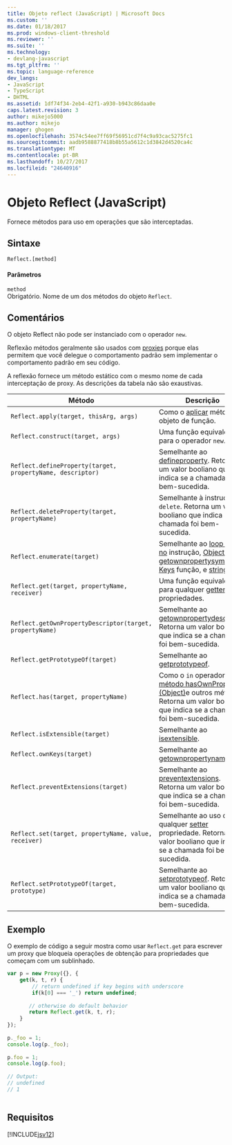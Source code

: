 ```yaml
---
title: Objeto reflect (JavaScript) | Microsoft Docs
ms.custom: ''
ms.date: 01/18/2017
ms.prod: windows-client-threshold
ms.reviewer: ''
ms.suite: ''
ms.technology:
- devlang-javascript
ms.tgt_pltfrm: ''
ms.topic: language-reference
dev_langs:
- JavaScript
- TypeScript
- DHTML
ms.assetid: 1df74f34-2eb4-42f1-a930-b943c86daa0e
caps.latest.revision: 3
author: mikejo5000
ms.author: mikejo
manager: ghogen
ms.openlocfilehash: 3574c54ee7ff69f56951cd7f4c9a93cac5275fc1
ms.sourcegitcommit: aadb9588877418b8b55a5612c1d3842d4520ca4c
ms.translationtype: MT
ms.contentlocale: pt-BR
ms.lasthandoff: 10/27/2017
ms.locfileid: "24640916"
---
```

# <a name="reflect-object-javascript"></a>Objeto Reflect (JavaScript)
Fornece métodos para uso em operações que são interceptadas.  
  
## <a name="syntax"></a>Sintaxe  
  
```  
Reflect.[method]  
```  
  
#### <a name="parameters"></a>Parâmetros  
 `method`  
 Obrigatório. Nome de um dos métodos do objeto `Reflect`.  
  
## <a name="remarks"></a>Comentários  
 O objeto Reflect não pode ser instanciado com o operador `new`.  
  
 Reflexão métodos geralmente são usados com [proxies](../../javascript/reference/proxy-object-javascript.md) porque elas permitem que você delegue o comportamento padrão sem implementar o comportamento padrão em seu código.  
  
 A reflexão fornece um método estático com o mesmo nome de cada interceptação de proxy. As descrições da tabela não são exaustivas.  
  
|Método|Descrição|  
|------------|-----------------|  
|`Reflect.apply(target, thisArg, args)`|Como o [aplicar](../../javascript/reference/apply-method-function-javascript.md) método do objeto de função.|  
|`Reflect.construct(target, args)`|Uma função equivalente para o operador `new`.|  
|`Reflect.defineProperty(target, propertyName, descriptor)`|Semelhante ao [defineproperty](../../javascript/reference/object-defineproperty-function-javascript.md). Retorna um valor booliano que indica se a chamada foi bem-sucedida.|  
|`Reflect.deleteProperty(target, propertyName)`|Semelhante à instrução `delete`. Retorna um valor booliano que indica se a chamada foi bem-sucedida.|  
|`Reflect.enumerate(target)`|Semelhante ao [loop for... no](../../javascript/reference/for-dot-dot-dot-in-statement-javascript.md) instrução, [Object. getownpropertysymbols](../../javascript/reference/object-getownpropertysymbols-function-javascript.md), [Keys](../../javascript/reference/object-keys-function-javascript.md) função, e [stringify](../../javascript/reference/json-stringify-function-javascript.md).|  
|`Reflect.get(target, propertyName, receiver)`|Uma função equivalente para qualquer [getter](../../javascript/creating-objects-javascript.md) propriedades.|  
|`Reflect.getOwnPropertyDescriptor(target, propertyName)`|Semelhante ao [getownpropertydescriptor](../../javascript/reference/object-getownpropertydescriptor-function-javascript.md). Retorna um valor booliano que indica se a chamada foi bem-sucedida.|  
|`Reflect.getPrototypeOf(target)`|Semelhante ao [getprototypeof](../../javascript/reference/object-getprototypeof-function-javascript.md).|  
|`Reflect.has(target, propertyName)`|Como o `in` operador, [método hasOwnProperty (Object)](../../javascript/reference/hasownproperty-method-object-javascript.md)e outros métodos. Retorna um valor booliano que indica se a chamada foi bem-sucedida.|  
|`Reflect.isExtensible(target)`|Semelhante ao [isextensible](../../javascript/reference/object-isextensible-function-javascript.md).|  
|`Reflect.ownKeys(target)`|Semelhante ao [getownpropertynames](../../javascript/reference/object-getownpropertynames-function-javascript.md).|  
|`Reflect.preventExtensions(target)`|Semelhante ao [preventextensions](../../javascript/reference/object-preventextensions-function-javascript.md). Retorna um valor booliano que indica se a chamada foi bem-sucedida.|  
|`Reflect.set(target, propertyName, value, receiver)`|Semelhante ao uso de qualquer [setter](../../javascript/creating-objects-javascript.md) propriedade. Retorna um valor booliano que indica se a chamada foi bem-sucedida.|  
|`Reflect.setPrototypeOf(target, prototype)`|Semelhante ao [setprototypeof](../../javascript/reference/object-setprototypeof-function-javascript.md). Retorna um valor booliano que indica se a chamada foi bem-sucedida.|  
  
## <a name="example"></a>Exemplo  
 O exemplo de código a seguir mostra como usar `Reflect.get` para escrever um proxy que bloqueia operações de obtenção para propriedades que começam com um sublinhado.  
  
```JavaScript  
var p = new Proxy({}, {  
    get(k, t, r) {  
        // return undefined if key begins with underscore  
        if(k[0] === '_') return undefined;  
  
       // otherwise do default behavior  
       return Reflect.get(k, t, r);  
    }  
});  
  
p._foo = 1;  
console.log(p._foo);  
  
p.foo = 1;  
console.log(p.foo);  
  
// Output:  
// undefined  
// 1  
  
```  
  
## <a name="requirements"></a>Requisitos  
 [!INCLUDE[jsv12](../../javascript/reference/includes/jsv12-md.md)]